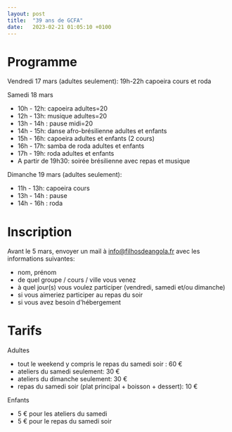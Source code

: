 ```yaml
---
layout: post
title:  "39 ans de GCFA"
date:   2023-02-21 01:05:10 +0100
---
```


# Programme

Vendredi 17 mars (adultes seulement): 19h-22h capoeira cours et roda

Samedi 18 mars
- 10h - 12h: capoeira adultes=20
- 12h - 13h: musique adultes=20
- 13h - 14h : pause midi=20
- 14h - 15h: danse afro-brésilienne adultes et enfants
- 15h - 16h: capoeira adultes et enfants (2 cours)
- 16h - 17h: samba de roda adultes et enfants
- 17h - 19h: roda adultes et enfants
- A partir de 19h30: soirée brésilienne avec repas et musique

Dimanche 19 mars (adultes seulement):
- 11h - 13h: capoeira cours
- 13h - 14h : pause
- 14h - 16h : roda

# Inscription

Avant le 5 mars, envoyer un mail à info@filhosdeangola.fr avec les informations suivantes:
- nom, prénom
- de quel groupe / cours / ville vous venez
- à quel jour(s) vous voulez participer (vendredi, samedi et/ou dimanche)
- si vous aimeriez participer au repas du soir
- si vous avez besoin d'hébergement

# Tarifs

Adultes
- tout le weekend y compris le repas du samedi soir : 60 €
- ateliers du samedi seulement: 30 €
- ateliers du dimanche seulement: 30 €
- repas du samedi soir (plat principal + boisson + dessert): 10 €

Enfants
- 5 € pour les ateliers du samedi
- 5 € pour le repas du samedi soir
